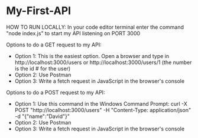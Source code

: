 # My-First-API
HOW TO RUN LOCALLY:
In your code editor terminal enter the command "node index.js" to start my API listening on PORT 3000

Options to do a GET request to my API:
- Option 1: This is the easiest option. Open a browser and type in http://localhost:3000/users or http://localhost:3000/users/1 (the number is the id # for the user)
- Option 2: Use Postman
- Option 3: Write a fetch request in JavaScript in the browser's console

Options to do a POST request to my API:
- Option 1: Use this command in the Windows Command Prompt: curl -X POST "http://localhost:3000/users" -H "Content-Type: application/json" -d "{\"name\":\"David\"}"
- Option 2: Use Postman
- Option 3: Write a fetch request in JavaScript in the browser's console 
